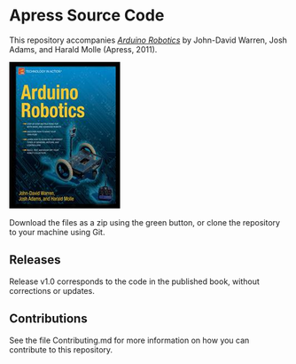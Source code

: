 # Apress Source Code

This repository accompanies [*Arduino Robotics*](http://www.apress.com/9781430231837) by John-David Warren, Josh Adams, and Harald Molle (Apress, 2011).

![Cover image](9781430231837.jpg)

Download the files as a zip using the green button, or clone the repository to your machine using Git.

## Releases

Release v1.0 corresponds to the code in the published book, without corrections or updates.

## Contributions

See the file Contributing.md for more information on how you can contribute to this repository.
